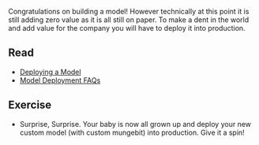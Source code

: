 Congratulations on building a model! However technically at this point it is still adding zero value as it is all still on paper. 
To make a dent in the world and add value for the company you will have to deploy it into production.

## Read
* [Deploying a Model](https://github.com/avantcredit/avant-analytics/blob/master/culture/deployment.md) 
* [Model Deployment FAQs](https://github.com/avantcredit/avant-analytics/wiki/Model-Deployment:-FAQs-and-Errors)

## Exercise
* Surprise, Surprise. Your baby is now all grown up and deploy your new custom model (with custom mungebit) into production. Give it a spin!

